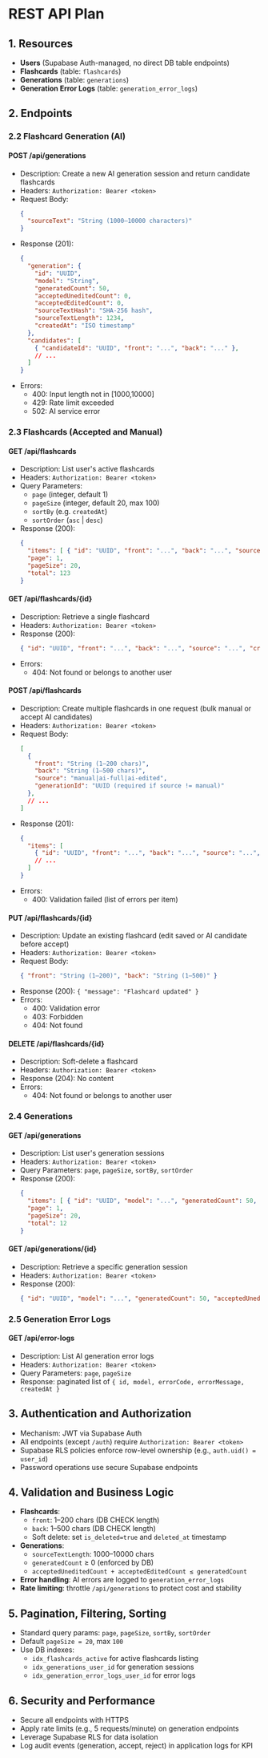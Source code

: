 # REST API Plan

## 1. Resources

- **Users** (Supabase Auth-managed, no direct DB table endpoints)
- **Flashcards** (table: `flashcards`)
- **Generations** (table: `generations`)
- **Generation Error Logs** (table: `generation_error_logs`)

## 2. Endpoints

### 2.2 Flashcard Generation (AI)

#### POST /api/generations
- Description: Create a new AI generation session and return candidate flashcards
- Headers: `Authorization: Bearer <token>`
- Request Body:
  ```json
  {
    "sourceText": "String (1000–10000 characters)"
  }
  ```
- Response (201):
  ```json
  {
    "generation": {
      "id": "UUID",
      "model": "String",
      "generatedCount": 50,
      "acceptedUneditedCount": 0,
      "acceptedEditedCount": 0,
      "sourceTextHash": "SHA-256 hash",
      "sourceTextLength": 1234,
      "createdAt": "ISO timestamp"
    },
    "candidates": [
      { "candidateId": "UUID", "front": "...", "back": "..." },
      // ...
    ]
  }
  ```
- Errors:
  - 400: Input length not in [1000,10000]
  - 429: Rate limit exceeded
  - 502: AI service error

### 2.3 Flashcards (Accepted and Manual)

#### GET /api/flashcards
- Description: List user's active flashcards
- Headers: `Authorization: Bearer <token>`
- Query Parameters:
  - `page` (integer, default 1)
  - `pageSize` (integer, default 20, max 100)
  - `sortBy` (e.g. `createdAt`)
  - `sortOrder` (`asc` | `desc`)
- Response (200):
  ```json
  {
    "items": [ { "id": "UUID", "front": "...", "back": "...", "source": "manual|ai-full|ai-edited", "createdAt": "..." } ],
    "page": 1,
    "pageSize": 20,
    "total": 123
  }
  ```

#### GET /api/flashcards/{id}
- Description: Retrieve a single flashcard
- Headers: `Authorization: Bearer <token>`
- Response (200):
  ```json
  { "id": "UUID", "front": "...", "back": "...", "source": "...", "createdAt": "...", "updatedAt": "..." }
  ```
- Errors:
  - 404: Not found or belongs to another user

#### POST /api/flashcards
- Description: Create multiple flashcards in one request (bulk manual or accept AI candidates)
- Headers: `Authorization: Bearer <token>`
- Request Body:
  ```json
  [
    {
      "front": "String (1–200 chars)",
      "back": "String (1–500 chars)",
      "source": "manual|ai-full|ai-edited",
      "generationId": "UUID (required if source != manual)"
    },
    // ...
  ]
  ```
- Response (201):
  ```json
  {
    "items": [
      { "id": "UUID", "front": "...", "back": "...", "source": "...", "createdAt": "..." },
      // ...
    ]
  }
  ```
- Errors:
  - 400: Validation failed (list of errors per item)

#### PUT /api/flashcards/{id}
- Description: Update an existing flashcard (edit saved or AI candidate before accept)
- Headers: `Authorization: Bearer <token>`
- Request Body:
  ```json
  { "front": "String (1–200)", "back": "String (1–500)" }
  ```
- Response (200): `{ "message": "Flashcard updated" }`
- Errors:
  - 400: Validation error
  - 403: Forbidden
  - 404: Not found

#### DELETE /api/flashcards/{id}
- Description: Soft-delete a flashcard
- Headers: `Authorization: Bearer <token>`
- Response (204): No content
- Errors:
  - 404: Not found or belongs to another user

### 2.4 Generations

#### GET /api/generations
- Description: List user's generation sessions
- Headers: `Authorization: Bearer <token>`
- Query Parameters: `page`, `pageSize`, `sortBy`, `sortOrder`
- Response (200):
  ```json
  {
    "items": [ { "id": "UUID", "model": "...", "generatedCount": 50, "acceptedUneditedCount": 10, "acceptedEditedCount": 5, "createdAt": "..." } ],
    "page": 1,
    "pageSize": 20,
    "total": 12
  }
  ```

#### GET /api/generations/{id}
- Description: Retrieve a specific generation session
- Headers: `Authorization: Bearer <token>`
- Response (200):
  ```json
  { "id": "UUID", "model": "...", "generatedCount": 50, "acceptedUneditedCount": 10, "acceptedEditedCount": 5, "createdAt": "..." }
  ```

### 2.5 Generation Error Logs

#### GET /api/error-logs
- Description: List AI generation error logs
- Headers: `Authorization: Bearer <token>`
- Query Parameters: `page`, `pageSize`
- Response: paginated list of `{ id, model, errorCode, errorMessage, createdAt }`

## 3. Authentication and Authorization

- Mechanism: JWT via Supabase Auth
- All endpoints (except `/auth`) require `Authorization: Bearer <token>`
- Supabase RLS policies enforce row-level ownership (e.g., `auth.uid() = user_id`)
- Password operations use secure Supabase endpoints

## 4. Validation and Business Logic

- **Flashcards**:
  - `front`: 1–200 chars (DB CHECK length)
  - `back`: 1–500 chars (DB CHECK length)
  - Soft delete: set `is_deleted=true` and `deleted_at` timestamp
- **Generations**:
  - `sourceTextLength`: 1000–10000 chars
  - `generatedCount` ≥ 0 (enforced by DB)
  - `acceptedUneditedCount + acceptedEditedCount ≤ generatedCount`
- **Error handling**: AI errors are logged to `generation_error_logs`
- **Rate limiting**: throttle `/api/generations` to protect cost and stability

## 5. Pagination, Filtering, Sorting

- Standard query params: `page`, `pageSize`, `sortBy`, `sortOrder`
- Default `pageSize = 20`, max `100`
- Use DB indexes:
  - `idx_flashcards_active` for active flashcards listing
  - `idx_generations_user_id` for generation sessions
  - `idx_generation_error_logs_user_id` for error logs

## 6. Security and Performance

- Secure all endpoints with HTTPS
- Apply rate limits (e.g., 5 requests/minute) on generation endpoints
- Leverage Supabase RLS for data isolation
- Log audit events (generation, accept, reject) in application logs for KPI 